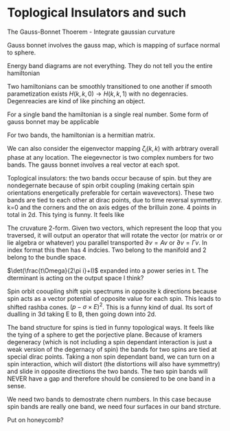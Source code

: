 Toplogical Insulators and such
==============================

The Gauss-Bonnet Thoerem - Integrate gaussian curvature

Gauss bonnet involves the gauss map, which is mapping of surface normal
to sphere.

Energy band diagrams are not everything. They do not tell you the entire
hamiltonian

Two hamiltonians can be smoothly transitioned to one another if smooth
parametization exists $H(k,k,0)\rightarrow H(k,k,1)$ with no
degenracies. Degenreacies are kind of like pinching an object.

For a single band the hamiltonian is a single real number. Some form of
gauss bonnet may be applicable

For two bands, the hamiltonian is a hermitian matrix.

We can also consider the eigenvector mapping $\zeta_{i}(k,k)$ with
arbtrary overall phase at any location. The eiegevnector is two complex
numbers for two bands. The gauss bonnet involves a real vector at each
spot.

Toplogical insulators: the two bands occur because of spin. but they are
nondegernate because of spin orbit coupling (making certain spin
orientations energetically preferable for certain wavevectors). These
two bands are tied to each other at dirac points, due to time reversal
symmettry. k=0 and the corners and the on axis edges of the brilluin
zone. 4 points in total in 2d. This tying is funny. It feels like

The cruvature 2-form. Given two vectors, which represent the loop that
you traversed, it will output an operator that will rotate the vector
(or matrix or or lie algebra or whatever) you parallel transported
$\partial v=Av$ or $\partial v=\Gamma v$. In index format this then has
4 indcies. Two belong to the manifold and 2 belong to the bundle space.

$\det(\frac{t\Omega}{2\pi i}+I)$ expanded into a power series in t. The
dterminant is acting on the output space I think?

Spin orbit cooupling shift spin spectrums in opposite k directions
because spin acts as a vector potential of opposite value for each spin.
This leads to shifted rashba cones. $(p-\sigma\times E)^{2}$. This is a
funny kind of dual. Its sort of dualling in 3d taking E to B, then going
down into 2d.

The band structure for spins is tied in funny topological ways. It feels
like the tying of a sphere to get the porjective plane. Because of
kramers degeneracy (which is not including a spin dependant interaction
is just a weak version of the degernacy of spin) the bands for two spins
are tied at special dirac points. Taking a non spin dependant band, we
can turn on a spin interaction, which will distort (the distortions will
also have symmettry) and slide in opposite directions the two bands. The
two spin bands will NEVER have a gap and therefore should be consiered
to be one band in a sense.

We need two bands to demostrate chern numbers. In this case because spin
bands are really one band, we need four surfaces in our band strcture.

Put on honeycomb?

